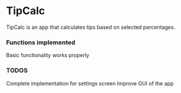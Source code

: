 # TipCalc
TipCalc is an app that calculates tips based on selected percentages.

### Functions implemented
Basic functionality works properly

### TODOS
Complete implementation for settings screen
Improve GUI of the app
